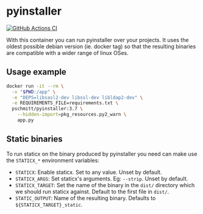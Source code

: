 # pyinstaller

[![GitHub Actions CI](https://github.com/pschmitt/docker-pyinstaller/workflows/GitHub%20Actions%20CI/badge.svg)](https://github.com/pschmitt/docker-pyinstaller/actions?query=workflow%3A%22GitHub+Actions+CI%22)

With this container you can run pyinstaller over your projects. It uses the oldest possible debian version (ie. docker tag) so that the resulting binaries are compatible with a wider range of linux OSes.

## Usage example

```bash
docker run -it --rm \
  -v "$PWD:/app" \
  -e "DEPS=libsasl2-dev libssl-dev libldap2-dev" \
  -e REQUIREMENTS_FILE=requirements.txt \
  pschmitt/pyinstaller:3.7 \
    --hidden-import=pkg_resources.py2_warn \
    app.py
```

## Static binaries

To run staticx on the binary produced by pyinstaller you need can make use the `STATICX_*` environment variables:

- `STATICX`: Enable staticx. Set to any value. Unset by default.
- `STATICX_ARGS`: Set staticx's arguments. Eg: `--strip`. Unset by default.
- `STATICX_TARGET`: Set the name of the binary in the `dist/` directory which we should run staticx against. Default to the first file in `dist/`.
- `STATIC_OUTPUT`: Name of the resulting binary. Defaults to `${STATICX_TARGET}_static`.
